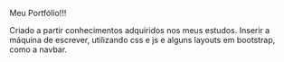 Meu Portfólio!!!

Criado a partir conhecimentos adquiridos nos meus estudos.
Inserir a máquina de escrever, utilizando css e js e alguns layouts em bootstrap, como a navbar.
